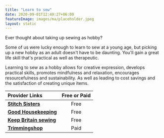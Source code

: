```yaml
---
title: "Learn to sew"
date: 2020-09-01T12:49:27+06:00
featureImage: images/ma/placeholder.jpeg
layout: static
---
```


Ever thought about taking up sewing as hobby?

Some of us were lucky enough to learn to sew at a young age, but picking up a new hobby as an adult doesn't have to be daunting. You'll gain a great life skill that's practical as well as therapeutic.

Learning to sew as a hobby allows for creative expression, develops practical skills, promotes mindfulness and relaxation, encourages resourcefulness and sustainability. As well as leading to cost savings and the satisfaction of creating unique items.

| Provider Links      | Free or Paid  |  
| :-----------          | :--------------:      |  
| [**Stitch Sisters**](https://www.thestitchsisters.co.uk/blog/why-you-should-learn-to-sew/) | Free | 
| [**Good Housekeeping**](https://www.youtube.com/watch?v=rnTwT-ifLkU) | Free | 
| [**Keep Britain sewing**](https://www.keepbritainsewing.com/sewing-groups) | Free | 
| [**Trimmingshop**](https://www.awin1.com/cread.php?awinmid=44013&awinaffid=1198638&ued=https%3A%2F%2Ftrimmingshop.co.uk%2F) | Paid | 
  

<br/><br/>






